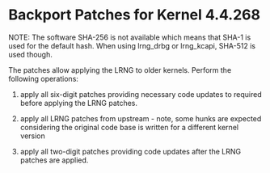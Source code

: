 # Backport Patches for Kernel 4.4.268

NOTE: The software SHA-256 is not available which means that SHA-1 is used
for the default hash. When using lrng_drbg or lrng_kcapi, SHA-512 is used
though.

The patches allow applying the LRNG to older kernels. Perform the following
operations:

1. apply all six-digit patches providing necessary code updates to
   required before applying the LRNG patches.

2. apply all LRNG patches from upstream - note, some hunks are expected
   considering the original code base is written for a different kernel version

3. apply all two-digit patches providing code updates after the LRNG patches
   are applied.

